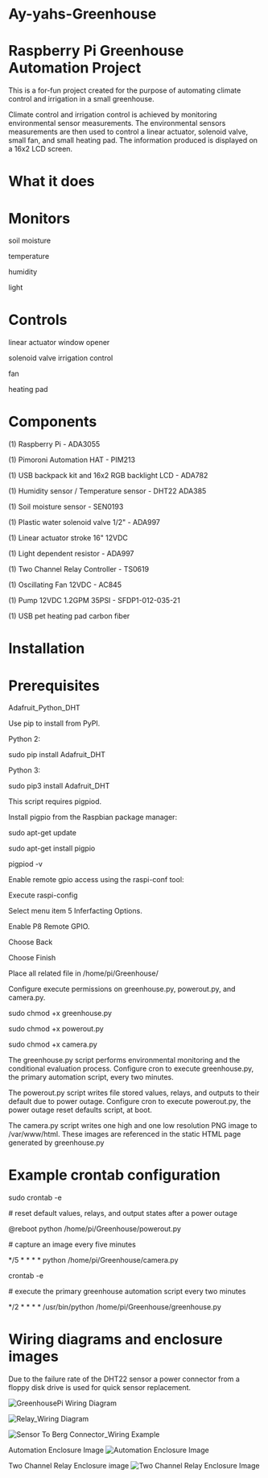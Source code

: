# Ay-yahs-Greenhouse
# Raspberry Pi Greenhouse Automation Project

This is a for-fun project created for the purpose of automating climate control and irrigation in a small greenhouse.

Climate control and irrigation control is achieved by monitoring environmental sensor measurements. The environmental sensors measurements are then used to control a linear actuator, solenoid valve, small fan, and small heating pad. The information produced is displayed on a 16x2 LCD screen.

# What it does

# Monitors

soil moisture

temperature

humidity

light

# Controls

linear actuator window opener

solenoid valve irrigation control

fan

heating pad

# Components

(1) Raspberry Pi - ADA3055

(1) Pimoroni Automation HAT - PIM213

(1) USB backpack kit and 16x2 RGB backlight LCD - ADA782

(1) Humidity sensor / Temperature sensor - DHT22 ADA385

(1) Soil moisture sensor - SEN0193

(1) Plastic water solenoid valve 1/2" - ADA997

(1) Linear actuator stroke 16" 12VDC

(1) Light dependent resistor - ADA997

(1) Two Channel Relay Controller - TS0619

(1) Oscillating Fan 12VDC - AC845

(1) Pump 12VDC 1.2GPM 35PSI - SFDP1-012-035-21

(1) USB pet heating pad carbon fiber

# Installation

# Prerequisites

Adafruit_Python_DHT

Use pip to install from PyPI.

Python 2:

sudo pip install Adafruit_DHT

Python 3:

sudo pip3 install Adafruit_DHT

This script requires pigpiod.

Install pigpio from the Raspbian package manager:

sudo apt-get update

sudo apt-get install pigpio

pigpiod -v

Enable remote gpio access using the raspi-conf tool:

Execute raspi-config

Select menu item 5 Inferfacting Options.

Enable P8 Remote GPIO.

Choose Back

Choose Finish

Place all related file in /home/pi/Greenhouse/

Configure execute permissions on greenhouse.py, powerout.py, and camera.py.

sudo chmod +x greenhouse.py 

sudo chmod +x powerout.py 

sudo chmod +x camera.py 

The greenhouse.py script performs environmental monitoring and the conditional evaluation process. Configure cron to execute greenhouse.py, the primary automation script, every two minutes.

The powerout.py script writes file stored values, relays, and outputs to their default due to power outage. Configure cron to execute powerout.py, the power outage reset defaults script, at boot.

The camera.py script writes one high and one low resolution PNG image to /var/www/html. These images are referenced in the static HTML page generated by greenhouse.py

# Example crontab configuration

sudo crontab -e

\# reset default values, relays, and output states after a power outage

@reboot python /home/pi/Greenhouse/powerout.py

\# capture an image every five minutes

*/5 * * * * python /home/pi/Greenhouse/camera.py


crontab -e

\# execute the primary greenhouse automation script every two minutes

*/2 * * * * /usr/bin/python /home/pi/Greenhouse/greenhouse.py

# Wiring diagrams and enclosure images

Due to the failure rate of the DHT22 sensor a power connector from a floppy disk drive is used for quick sensor replacement.

![GreenhousePi Wiring Diagram](https://raw.githubusercontent.com/thegroundhogwhisperer/Ay-yahs-Greenhouse/master/Greenhouse%20Automation%20HAT%20Wiring%20Diagram%20V2%20(Smokey).png)

![Relay_Wiring Diagram](https://raw.githubusercontent.com/thegroundhogwhisperer/Ay-yahs-Greenhouse/master/Greenhouse%20Automation%20HAT%20Fan%20Relay%20Controller%20Wiring%20Diagram%20Small%20Image.png)

![Sensor To Berg Connector_Wiring Example](https://raw.githubusercontent.com/thegroundhogwhisperer/Ay-yahs-Greenhouse/master/DHT22%20Wiring%20Example%20Berg%204%20Pin%20Peripheral%20Connector%20To%20DHT22%20Digital%20Humidity%20Temperature%20Sensor%20Greenhouse%20Small%20Image.png)

Automation Enclosure Image
![Automation Enclosure Image](https://raw.githubusercontent.com/thegroundhogwhisperer/Ay-yahs-Greenhouse/master/Greenhouse-Automation-Enclosure-Complete-Small-Image.png)

Two Channel Relay Enclosure image
![Two Channel Relay Enclosure Image](https://raw.githubusercontent.com/thegroundhogwhisperer/Ay-yahs-Greenhouse/master/Two-Channel-Relay-Enclosure-Complete-Small-Image.png)

